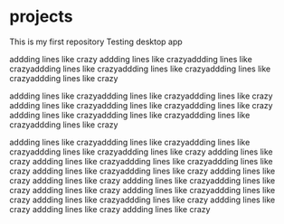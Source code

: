 # projects
This is my first repository
Testing desktop app


addding lines like crazy
addding lines like crazyaddding lines like crazyaddding lines like crazyaddding lines like crazyaddding lines like crazyaddding lines like crazy



addding lines like crazyaddding lines like crazyaddding lines like crazy
addding lines like crazyaddding lines like crazyaddding lines like crazy
addding lines like crazyaddding lines like crazyaddding lines like crazyaddding lines like crazy

addding lines like crazyaddding lines like crazyaddding lines like crazyaddding lines like crazyaddding lines like crazy
addding lines like crazy
addding lines like crazyaddding lines like crazyaddding lines like crazy
addding lines like crazyaddding lines like crazy
addding lines like crazy
addding lines like crazy
addding lines like crazyaddding lines like crazy
addding lines like crazy
addding lines like crazyaddding lines like crazy
addding lines like crazyaddding lines like crazy
addding lines like crazy
addding lines like crazy
addding lines like crazy